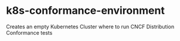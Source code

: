# k8s-conformance-environment
Creates an empty Kubernetes Cluster where to run CNCF Distribution Conformance tests

